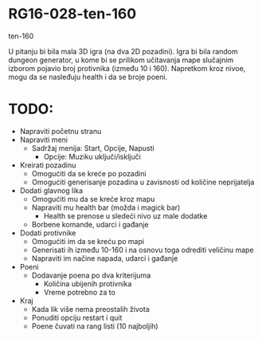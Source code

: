 # RG16-028-ten-160
ten-160

U pitanju bi bila mala 3D igra (na dva 2D pozadini). Igra bi bila random dungeon generator, u kome bi se prilikom učitavanja mape slučajnim izborom pojavio broj protivnika (između 10 i 160). Napretkom kroz nivoe, mogu da se nasleđuju health i da se broje poeni.

# TODO:
  - Napraviti početnu stranu
  - Napraviti meni
    - Sadržaj menija: Start, Opcije, Napusti
        - Opcije: Muziku uključi/isključi
  - Kreirati pozadinu
    - Omogućiti da se kreće po pozadini
    - Omogućiti generisanje pozadina u zavisnosti od količine neprijatelja
  - Dodati glavnog lika
    - Omogućiti mu da se kreće kroz mapu
    - Napraviti mu health bar (možda i magick bar)
        - Health se prenose u sledeći nivo uz male dodatke
    - Borbene komande, udarci i gađanje
  - Dodati protivnike
    - Omogućiti im da se kreću po mapi
    - Generisati ih između 10-160 i na osnovu toga odrediti veličinu mape
    - Napraviti im načine napada, udarci i gađanje
  - Poeni
    - Dodavanje poena po dva kriterijuma
        - Količina ubijenih protivnika
        - Vreme potrebno za to
 - Kraj
    - Kada lik više nema preostalih života
    - Ponuditi opciju restart i quit
    - Poene čuvati na rang listi (10 najboljih)